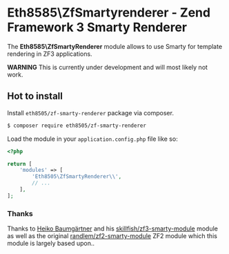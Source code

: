 Eth8585\ZfSmartyrenderer - Zend Framework 3 Smarty Renderer
==================================================================

The **Eth8585\ZfSmartyRenderer** module allows to use Smarty for template rendering in ZF3 applications.

**WARNING** This is currently under development and will most likely not work.

## Hot to install

Install `eth8505/zf-smarty-renderer` package via composer.

~~~bash
$ composer require eth8505/zf-smarty-renderer
~~~

Load the module in your `application.config.php` file like so:

~~~php
<?php

return [
	'modules' => [
		'Eth8505\ZfSmartyRenderer\\',
		// ...
	],
];
~~~

### Thanks
Thanks to [Heiko Baumgärtner](https://github.com/skillfish) and his [skillfish/zf3-smarty-module](https://github.com/skillfish/zf3-smarty-module) module
as well as the original [randlem/zf2-smarty-module](https://github.com/randlem/zf2-smarty-module) ZF2 module which this
module is largely based upon..